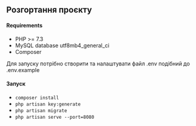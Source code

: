 ## Розгортання проєкту

#### Requirements
- PHP >= 7.3
- MySQL database utf8mb4_general_ci
- Composer

Для запуску потрібно створити  та налаштувати файл .env подібний до .env.example

#### Запуск

- ```composer install```
- ```php artisan key:generate```
- ```php artisan migrate```
- ```php artisan serve --port=8080```

